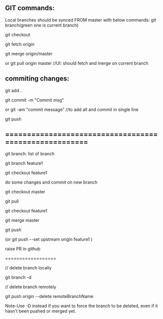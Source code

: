 ## GIT commands:

Local branches should be synced FROM master with below commands:
git branch(green one is current branch)

 
git checkout <yourLocalBranchName>

git fetch origin

git merge origin/master

or git pull origin master //UI: should fetch and merge on current branch

## commiting changes:

git add .

git commit -m "Commit msg"

or git -am "commit message" //to add all and commit in single line

git push

## ======================================================

git branch: list of branch

git branch feature1

git checkout feature1

do some changes and commit on new branch

git checkout master

git pull

git checkout feature1

git merge master

 
git push

(or git push --set upstream origin feature1 )

raise PR in github

==================

// delete branch locally

git branch -d <localBranchName>


// delete branch remotely

git push origin --delete remoteBranchName

 
Note-Use -D instead if you want to force the branch to be deleted, even if it hasn't been pushed or merged yet.
